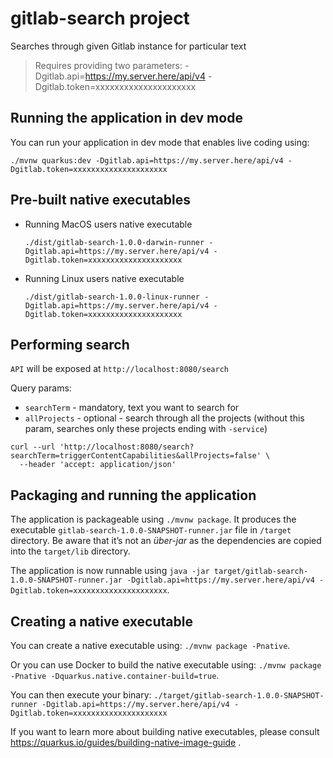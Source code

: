 # gitlab-search project

Searches through given Gitlab instance for particular text

> Requires providing two parameters: 
> -Dgitlab.api=https://my.server.here/api/v4 -Dgitlab.token=xxxxxxxxxxxxxxxxxxxxx

## Running the application in dev mode

You can run your application in dev mode that enables live coding using:
```
./mvnw quarkus:dev -Dgitlab.api=https://my.server.here/api/v4 -Dgitlab.token=xxxxxxxxxxxxxxxxxxxxx
```

## Pre-built native executables

* Running MacOS users native executable
  ```
  ./dist/gitlab-search-1.0.0-darwin-runner -Dgitlab.api=https://my.server.here/api/v4 -Dgitlab.token=xxxxxxxxxxxxxxxxxxxxx
  ```
* Running Linux users native executable
  ```
  ./dist/gitlab-search-1.0.0-linux-runner -Dgitlab.api=https://my.server.here/api/v4 -Dgitlab.token=xxxxxxxxxxxxxxxxxxxxx
  ```

## Performing search

`API` will be exposed at `http://localhost:8080/search`

Query params: 

* `searchTerm` - mandatory, text you want to search for
* `allProjects` - optional - search through all the projects (without this param, searches only these projects ending with `-service`)

```
curl --url 'http://localhost:8080/search?searchTerm=triggerContentCapabilities&allProjects=false' \
  --header 'accept: application/json'
```

## Packaging and running the application

The application is packageable using `./mvnw package`.
It produces the executable `gitlab-search-1.0.0-SNAPSHOT-runner.jar` file in `/target` directory.
Be aware that it’s not an _über-jar_ as the dependencies are copied into the `target/lib` directory.

The application is now runnable using `java -jar target/gitlab-search-1.0.0-SNAPSHOT-runner.jar -Dgitlab.api=https://my.server.here/api/v4 -Dgitlab.token=xxxxxxxxxxxxxxxxxxxxx`.

## Creating a native executable

You can create a native executable using: `./mvnw package -Pnative`.

Or you can use Docker to build the native executable using: `./mvnw package -Pnative -Dquarkus.native.container-build=true`.

You can then execute your binary: `./target/gitlab-search-1.0.0-SNAPSHOT-runner -Dgitlab.api=https://my.server.here/api/v4 -Dgitlab.token=xxxxxxxxxxxxxxxxxxxxx`

If you want to learn more about building native executables, please consult https://quarkus.io/guides/building-native-image-guide .